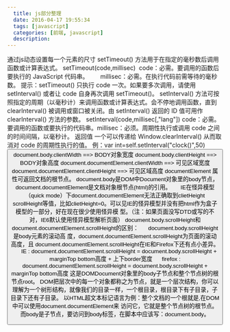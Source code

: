 ```yaml
---
  title: js部分整理
  date: 2016-04-17 19:55:34
  tags: [javascript]
  categories: [前端, javascript]
  description:
---
```


通过js动态设置每一个元素的尺寸
setTimeout() 方法用于在指定的毫秒数后调用函数或计算表达式。
setTimeout(code,millisec)  code：必需。要调用的函数后要执行的 JavaScript 代码串。       millisec：必需。在执行代码前需等待的毫秒数。
提示：setTimeout() 只执行 code 一次。如果要多次调用，请使用 setInterval() 或者让 code 自身再次调用 setTimeout()。
setInterval() 方法可按照指定的周期（以毫秒计）来调用函数或计算表达式。会不停地调用函数，直到 clearInterval() 被调用或窗口被关闭。由 setInterval() 返回的 ID 值可用作 clearInterval() 方法的参数。
setInterval(code,millisec[,"lang"]) code：必需。要调用的函数或要执行的代码串。millisec：必须。周期性执行或调用 code 之间的时间间隔，以毫秒计。
返回值
一个可以传递给 Window.clearInterval() 从而取消对 code 的周期性执行的值。
例：var int=self.setInterval("clock()",50)
<button onclick="int=window.clearInterval(int)">
document.body.clientWidth ==> BODY对象宽度
document.body.clientHeight ==> BODY对象高度
document.documentElement.clientWidth ==> 可见区域宽度
document.documentElement.clientHeight ==> 可见区域高度
documentElement 属性可返回文档的根节点。
document.body是DOM中Document对象里的body节点， document.documentElement是文档对象根节点(html)的引用。
     IE在怪异模型（quick mode）下document.documentElement无法正确取到clietHeight scrollHeight等值，比如clietHeight=0。可以见IE的怪异模型并没有把html作为盒子模型的一部分，好在现在很少使用怪异模 型。（注：如果页面没写DTD或写的不对，IE6默认使用怪异模型解析页面）
document.body.scrollHeight和document.documentElement.scrollHeight的区别：
     document.body.scrollHeight是body元素的滚动高 度，document.documentElement.scrollHeight为页面的滚动高度，且 document.documentElement.scrollHeight在IE和Firefox下还有点小差异。
     IE : document.documentElement.scrollHeight = document.body.scrollHeight + marginTop bottom高度 + 上下border宽度
     firefox : document.documentElement.scrollHeight = document.body.scrollHeight + marginTop bottom高度
这是DOMDocument对象里的body子节点和整个节点树的根节点root。
DOM把层次中的每一个对象都称之为节点，就是一个层次结构，你可以理解为一个树形结构，就像我们的目录一样，一个根目录，根目录下有子目录，子目录下还有子目录。
以HTML超文本标记语言为例：整个文档的一个根就是<html>,在DOM中可以使用document.documentElement来 访问它，它就是整个节点树的根节点。而body是子节点，要访问到body标签，在脚本中应该写：document.body。


